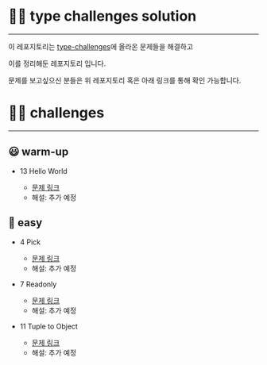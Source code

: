 # ✍🏻 type challenges solution

---

이 레포지토리는 [type-challenges](https://github.com/type-challenges/type-challenges)에 올라온 문제들을 해결하고

이를 정리해둔 레포지토리 입니다.

문제를 보고싶으신 분들은 위 레포지토리 혹은 아래 링크를 통해 확인 가능합니다.

# 🙌🏻 challenges

---

## 😃 warm-up

- 13 Hello World

  - [문제 링크](https://github.com/type-challenges/type-challenges/blob/main/questions/00013-warm-hello-world/README.ko.md)
  - 해설: 추가 예정

## 🤔 easy

- 4 Pick

  - [문제 링크](https://github.com/type-challenges/type-challenges/blob/main/questions/00004-easy-pick/README.ko.md)
  - 해설: 추가 예정

- 7 Readonly

  - [문제 링크](https://github.com/type-challenges/type-challenges/blob/main/questions/00007-easy-readonly/README.ko.md)
  - 해설: 추가 예정

- 11 Tuple to Object
  - [문제 링크](https://github.com/type-challenges/type-challenges/blob/main/questions/00011-easy-tuple-to-object/README.ko.md)
  - 해설: 추가 예정
